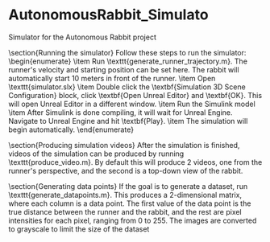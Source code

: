 # AutonomousRabbit_Simulato

Simulator for the Autonomous Rabbit project


\section{Running the simulator}
Follow these steps to run the simulator: 
\begin{enumerate}
    \item Run \texttt{generate\_runner\_trajectory.m}. The runner's velocity and starting position can be set here. The rabbit will automatically start 10 meters in front of the runner.
    \item Open \texttt{simulator.slx}
    \item Double click the \textbf{Simulation 3D Scene Configuration} block, click \textbf{Open Unreal Editor} and \textbf{OK}. This will open Unreal Editor in a different window.
    \item Run the Simulink model
    \item After Simulink is done compiling, it will wait for Unreal Engine. Navigate to Unreal Engine and hit \textbf{Play}.
    \item The simulation will begin automatically.
\end{enumerate}


\section{Producing simulation videos}
After the simulation is finished, videos of the simulation can be produced by running \texttt{produce\_video.m}. By default this will produce 2 videos, one from the runner's perspective, and the second is a top-down view of the rabbit.

\section{Generating data points}
If the goal is to generate a dataset, run \texttt{generate_datapoints.m}. This produces a 2-dimensional matrix, where each column is a data point. The first value of the data point is the true distance between the runner and the rabbit, and the rest are pixel intensities for each pixel, ranging from 0 to 255. The images are converted to grayscale to limit the size of the dataset
